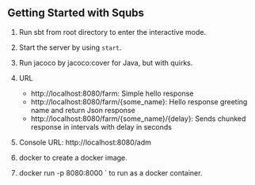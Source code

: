 Getting Started with Squbs
--------------------------

1. Run sbt from root directory to enter the interactive mode.

2. Start the server by using `start`.

3. Run jacoco by jacoco:cover for Java, but with quirks.

5. URL
   * http://localhost:8080/farm: Simple hello response
   * http://localhost:8080/farm/{some_name}: Hello response greeting name and return Json response
   * http://localhost:8080/farm/{some_name}/{delay}: Sends chunked response in intervals with delay in seconds

6. Console URL: http://localhost:8080/adm

7. docker to create a docker image.

8. docker run -p 8080:8000 <FARM>` to run as a docker container.
